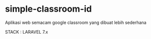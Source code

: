 # simple-classroom-id
Aplikasi web semacam google classroom yang dibuat lebih sederhana

STACK :
LARAVEL 7.x
